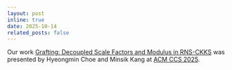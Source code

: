 ```yaml
---
layout: post
inline: true
date: 2025-10-14
related_posts: false
---
```


Our work [Grafting: Decoupled Scale Factors and Modulus in RNS-CKKS](https://eprint.iacr.org/2024/1014) was presented by Hyeongmin Choe and Minsik Kang at [ACM CCS 2025](https://www.sigsac.org/ccs/CCS2025/).
